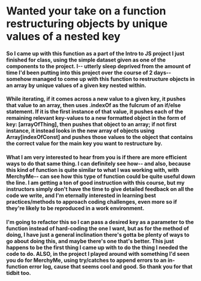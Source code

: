 # Wanted your take on a function restructuring objects by unique values of a nested key

#### So I came up with this function as a part of the Intro to JS project I just finished for class, using the simple dataset given as one of the components to the project. I-- utterly sleep deprived from the amount of time I'd been putting into this project over the course of 2 days-- somehow managed to come up with this function to restructure objects in an array by unique values of a given key nested within.

#### While iterating, if it comes across a new value to a given key, it pushes that value to an array, then uses .indexOf as the fulcrum of an if/else statement. If it is the first instance of that value, it pushes each of the remaining relevant key-values to a new formatted object in the form of key: [arrayOfThing], then pushes that object to an array; if not first instance, it instead looks in the new array of objects using Array[indexOfConst] and pushes those values to the object that contains the correct value for the main key you want to restructure by.

#### What I am very interested to hear from you is if there are more efficient ways to do that same thing. I can definitely see how-- and also, because this kind of function is quite similar to what I was working with, with MerchyMe-- can see how this type of function could be quite useful down the line. I am getting a ton of good instruction with this course, but my instructors simply don't have the time to give detailed feedback on all the code we write, and I'm eternally interested in learning best practices/methods to approach coding challenges, even more so if they're likely to be reproduced in a work environment.

#### I'm going to refactor this so I can pass a desired key as a parameter to the function instead of hard-coding the one I want, but as for the method of doing, I have just a general inclination there's gotta be plenty of ways to go about doing this, and maybe there's one that's better. This just happens to be the first thing I came up with to do the thing I needed the code to do. ALSO, in the project I played around with something I'd seen you do for MerchyMe, using try/catches to append errors to an in-function error log, cause that seems cool and good. So thank you for that tidbit too.